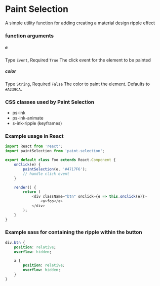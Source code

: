 # Paint Selection
A simple utility function for adding creating a material design ripple effect

### function arguments
##### e
Type `Event`, Required `True`
The click event for the element to be painted

##### color
Type `String`, Required `False`
The color to paint the element. Defaults to `#A239CA`.

### CSS classes used by Paint Selection
* ps-ink
* ps-ink-animate
* s-ink-ripple (keyframes)

### Example usage in React
```javascript
import React from 'react';
import paintSelection from 'paint-selection';

export default class Foo extends React.Component {
    onClick(e) {
        paintSelection(e, '#4717F6');
        // handle click event
    }

    render() {
        return (
            <div className="btn" onClick={e => this.onClick(e)}>
                <a>foo</a>
            </div>
        );
    }
}
```

### Example sass for containing the ripple within the button
```sass
div.btn {
    position: relative;
    overflow: hidden;

    a {
        position: relative;
        overflow: hidden;
    }
}
```
